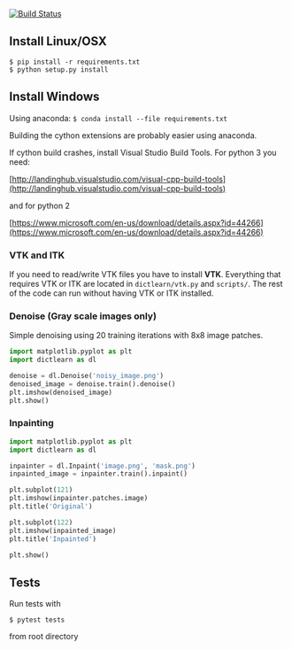 [![Build Status](https://travis-ci.org/permfl/dictlearn.svg?branch=master)](https://travis-ci.org/permfl/dictlearn)

## Install Linux/OSX

```
$ pip install -r requirements.txt
$ python setup.py install
```

## Install Windows
Using anaconda:
`$ conda install --file requirements.txt`

Building the cython extensions are probably easier using anaconda.

If cython build crashes, install Visual Studio Build Tools. For python 3 you need: 

[http://landinghub.visualstudio.com/visual-cpp-build-tools](http://landinghub.visualstudio.com/visual-cpp-build-tools) 

and for python 2 

[https://www.microsoft.com/en-us/download/details.aspx?id=44266](https://www.microsoft.com/en-us/download/details.aspx?id=44266) 


### VTK and ITK
If you need to read/write VTK files you have to install **VTK**. 
Everything that requires VTK or ITK are located in `dictlearn/vtk.py`  and `scripts/`. The rest of the code can run
without having VTK or ITK installed.


### Denoise (Gray scale images only)
Simple denoising using 20 training iterations with 8x8 image patches.
```python
import matplotlib.pyplot as plt
import dictlearn as dl

denoise = dl.Denoise('noisy_image.png')
denoised_image = denoise.train().denoise()
plt.imshow(denoised_image)
plt.show()
```

### Inpainting 
```python
import matplotlib.pyplot as plt
import dictlearn as dl

inpainter = dl.Inpaint('image.png', 'mask.png')
inpainted_image = inpainter.train().inpaint()

plt.subplot(121)
plt.imshow(inpainter.patches.image)
plt.title('Original')

plt.subplot(122)
plt.imshow(inpainted_image)
plt.title('Inpainted')

plt.show()
```

## Tests
Run tests with

`$ pytest tests`

from root directory
